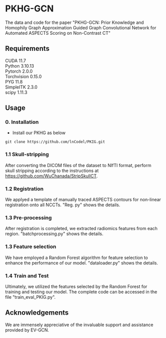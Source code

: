 # PKHG-GCN
The data and code for the paper "PKHG-GCN: Prior Knowledge and Homophily Graph Approximation Guided Graph Convolutional Network for Automated ASPECTS Scoring on Non-Contrast CT" <br />

## Requirements
CUDA 11.7<br />
Python 3.10.13<br /> 
Pytorch 2.0.0<br />
Torchvision 0.15.0<br />
PYG 11.8<br />
SimpleITK 2.3.0 <br />
scipy 1.11.3 <br />

## Usage

### 0. Installation
* Install our PKHG as below
  
```
git clone https://github.com/lnCodel/PKIG.git

```

### 1.1 Skull-stripping
After converting the DICOM files of the dataset to NIfTI format, perform skull stripping according to the instructions at https://github.com/WuChanada/StripSkullCT.  <br />

### 1.2 Registration
We applyed a template of manually traced ASPECTS contours for non-linear registration onto all NCCTs. "Reg. py" shows the details.   <br />

### 1.3 Pre-processing
After registration is completed, we extracted radiomics features from each region. "batchprocessing.py" shows the details.  <br />

### 1.3 Feature selection
We have employed a Random Forest algorithm for feature selection to enhance the performance of our model. "dataloader.py" shows the details.

### 1.4 Train and Test
Ultimately, we utilized the features selected by the Random Forest for training and testing our model. The complete code can be accessed in the file "train_eval_PKIG.py".

## Acknowledgements
We are immensely appreciative of the invaluable support and assistance provided by EV-GCN. <br />

